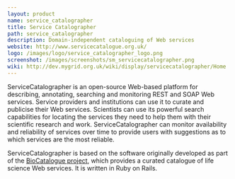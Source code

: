 ```yaml
---
layout: product
name: service_catalographer
title: Service Catalographer
path: service_catalographer
description: Domain-independent cataloguing of Web services
website: http://www.servicecatalogue.org.uk/
logo: /images/logo/service_catalographer_logo.png
screenshot: /images/screenshots/sm_servicecatalographer.png
wiki: http://dev.mygrid.org.uk/wiki/display/servicecatalographer/Home
---
```


ServiceCatalographer is an open-source Web-based platform for describing, annotating, searching and monitoring REST and SOAP Web services. Service providers and institutions can use it to curate and publicise their Web services. Scientists can use its powerful search capabilities for locating the services they need to help them with their scientific research and work. ServiceCatalographer can monitor availability and reliability of services over time to provide users with suggestions as to which services are the most reliable.

ServiceCatalographer is based on the software originally developed as part of the [BioCatalogue project](/projects/biocatalogue), which provides a curated catalogue of life science Web services. It is written in Ruby on Rails.

